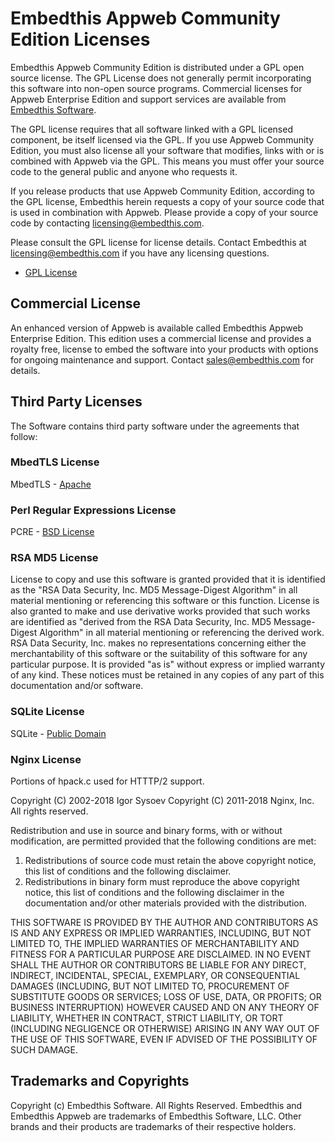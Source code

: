 Embedthis Appweb Community Edition Licenses
===

Embedthis Appweb Community Edition is distributed under a GPL open source license. The GPL License does not generally permit incorporating this software into non-open source programs. Commercial licenses for Appweb Enterprise Edition and support services are available from [Embedthis Software](mailto@sales@embedthis.com).

The GPL license requires that all software linked with a GPL licensed component, be itself licensed via the GPL. If you use Appweb Community Edition, you must also license all your software that modifies, links with or is combined with Appweb via the GPL. This means you must offer your source code to the general public and anyone who requests it.

If you release products that use Appweb Community Edition, according to the GPL license, Embedthis herein requests a copy of your source code that is used in combination with Appweb. Please provide a copy of your source code by contacting [licensing@embedthis.com](mailto:licensing@embedthis.com).

Please consult the GPL license for license details. Contact Embedthis at [licensing@embedthis.com](mailto:licensing@embedthis.com) if you have any licensing questions.

* [GPL License](http://www.gnu.org/licenses/gpl-2.0.html)

## Commercial License

An enhanced version of Appweb is available called Embedthis Appweb Enterprise Edition. This edition uses a commercial license and provides a royalty free, license to embed the software into your products with options for ongoing maintenance and support. Contact [sales@embedthis.com](mailto:dev@embdthis.com) for details.

Third Party Licenses
---

The Software contains third party software under the agreements that follow:

### MbedTLS License

MbedTLS - [Apache](http://www.apache.org/licenses/LICENSE-2.0)

### Perl Regular Expressions License

PCRE - [BSD License](http://opensource.org/licenses/BSD-2-Clause)


### RSA MD5 License

License to copy and use this software is granted provided that it is identified as the "RSA Data Security, Inc. MD5 Message-Digest Algorithm" in all material mentioning or referencing this software or this function. License is also granted to make and use derivative works provided that such works are identified as "derived from the RSA Data Security, Inc. MD5 Message-Digest Algorithm" in all material mentioning or referencing the derived work. RSA Data Security, Inc. makes no representations concerning either the merchantability of this software or the suitability of this software for any particular purpose. It is provided "as is" without express or implied warranty of any kind. These notices must be retained in any copies of any part of this documentation and/or software.


### SQLite License

SQLite - [Public Domain](http://www.sqlite.org/copyright.html)

### Nginx License

Portions of hpack.c used for HTTTP/2 support.

Copyright (C) 2002-2018 Igor Sysoev
Copyright (C) 2011-2018 Nginx, Inc.
All rights reserved.

Redistribution and use in source and binary forms, with or without
modification, are permitted provided that the following conditions
are met:

1. Redistributions of source code must retain the above copyright
   notice, this list of conditions and the following disclaimer.
2. Redistributions in binary form must reproduce the above copyright
   notice, this list of conditions and the following disclaimer in the
   documentation and/or other materials provided with the distribution.

THIS SOFTWARE IS PROVIDED BY THE AUTHOR AND CONTRIBUTORS AS IS AND
ANY EXPRESS OR IMPLIED WARRANTIES, INCLUDING, BUT NOT LIMITED TO, THE
IMPLIED WARRANTIES OF MERCHANTABILITY AND FITNESS FOR A PARTICULAR PURPOSE
ARE DISCLAIMED.  IN NO EVENT SHALL THE AUTHOR OR CONTRIBUTORS BE LIABLE
FOR ANY DIRECT, INDIRECT, INCIDENTAL, SPECIAL, EXEMPLARY, OR CONSEQUENTIAL
DAMAGES (INCLUDING, BUT NOT LIMITED TO, PROCUREMENT OF SUBSTITUTE GOODS
OR SERVICES; LOSS OF USE, DATA, OR PROFITS; OR BUSINESS INTERRUPTION)
HOWEVER CAUSED AND ON ANY THEORY OF LIABILITY, WHETHER IN CONTRACT, STRICT
LIABILITY, OR TORT (INCLUDING NEGLIGENCE OR OTHERWISE) ARISING IN ANY WAY
OUT OF THE USE OF THIS SOFTWARE, EVEN IF ADVISED OF THE POSSIBILITY OF
SUCH DAMAGE.

Trademarks and Copyrights
---
Copyright (c) Embedthis Software. All Rights Reserved.
Embedthis and Embedthis Appweb are trademarks of Embedthis Software, LLC.
Other brands and their products are trademarks of their respective holders.
